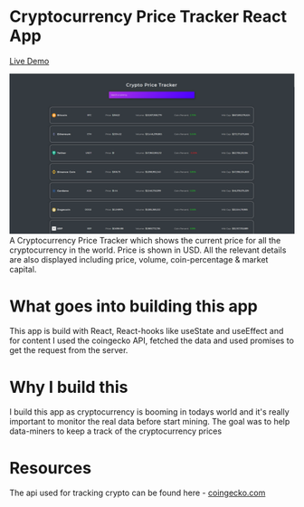 # Cryptocurrency Price Tracker React App

[Live Demo](https://frosty-lichterman-0c0a0e.netlify.app/)

<img src="./Screenshot (19).png" alt="the screenshot of the app large screen"/>
A Cryptocurrency Price Tracker which shows the current price for all the cryptocurrency in the world. Price is shown in USD. All the relevant details are also displayed including price, volume, coin-percentage & market capital.

# What goes into building this app
This app is build with React, React-hooks like useState and useEffect and for content I used the coingecko API, fetched the data and used promises to get the request from the server. 

# Why I build this
I build this app as cryptocurrency is booming in todays world and it's really important to monitor the real data before start mining. The goal was to help data-miners to keep a track of the cryptocurrency prices

# Resources

The api used for tracking crypto can be found here - [coingecko.com](https://coingecko.com/)
